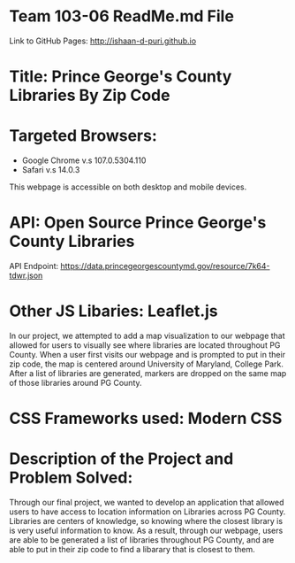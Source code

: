 # Team 103-06 ReadMe.md File
Link to GitHub Pages: http://ishaan-d-puri.github.io

# Title: Prince George's County Libraries By Zip Code

# Targeted Browsers:
- Google Chrome v.s 107.0.5304.110 
- Safari v.s 14.0.3 

This webpage is accessible on both desktop and mobile devices.

# API: Open Source Prince George's County Libraries
API Endpoint: https://data.princegeorgescountymd.gov/resource/7k64-tdwr.json

# Other JS Libaries: Leaflet.js
In our project, we attempted to add a map visualization to our webpage that allowed for users to visually see where libraries are located throughout PG County. When a user first visits our webpage and is prompted to put in their zip code, the map is centered around University of Maryland, College Park. After a list of libraries are generated, markers are dropped on the same map of those libraries around PG County.

# CSS Frameworks used: Modern CSS 

# Description of the Project and Problem Solved:
Through our final project, we wanted to develop an application that allowed users to have access to location information on Libraries across PG County. Libraries are centers of knowledge, so knowing where the closest library is is very useful information to know. As a result, through our webpage, users are able to be generated a list of libraries throughout PG County, and are able to put in their zip code to find a libarary that is closest to them.